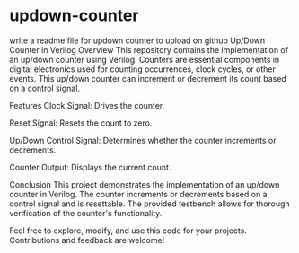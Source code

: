 # updown-counter
write a readme file for updown counter to upload on github
Up/Down Counter in Verilog
Overview
This repository contains the implementation of an up/down counter using Verilog. Counters are essential components in digital electronics used for counting occurrences, clock cycles, or other events. This up/down counter can increment or decrement its count based on a control signal.

Features
Clock Signal: Drives the counter.

Reset Signal: Resets the count to zero.

Up/Down Control Signal: Determines whether the counter increments or decrements.

Counter Output: Displays the current count.

Conclusion
This project demonstrates the implementation of an up/down counter in Verilog. The counter increments or decrements based on a control signal and is resettable. The provided testbench allows for thorough verification of the counter's functionality.

Feel free to explore, modify, and use this code for your projects. Contributions and feedback are welcome!
